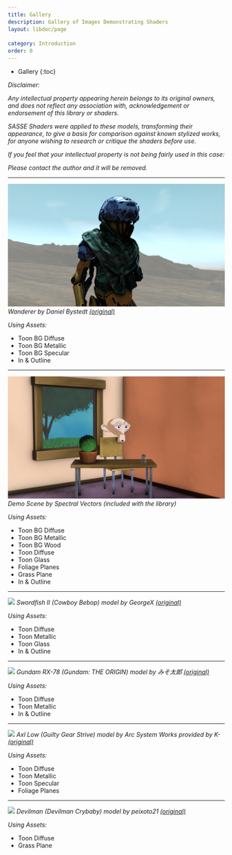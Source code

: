 ```yaml
---
title: Gallery
description: Gallery of Images Demonstrating Shaders
layout: libdoc/page

category: Introduction
order: 0
---
```

- Gallery
{:toc}

_Disclaimer:_

_Any intellectual property appearing herein belongs to its original owners, and does not reflect any association with, acknowledgement or endorsement of this library or shaders._

_SASSE Shaders were applied to these models, transforming their appearance, to give a basis for comparison against known stylized works, for anyone wishing to research or critique the shaders before use._

_If you feel that your intellectual property is not being fairly used in this case:_ 

_Please contact the author and it will be removed._

---
[![Wanderer](/assets/Wanderer_SASSE.png)](/sasse-docs/assets/Wanderer_SASSE.png)
_Wanderer by Daniel Bystedt [(original)](https://dbystedt.artstation.com/projects/Aa4mm)_

_Using Assets:_
- Toon BG Diffuse
- Toon BG Metallic
- Toon BG Specular
- In & Outline

---
[![](/assets/SASSE_Demo_41.png)](/sasse-docs/assets/SASSE_Demo_41.png)
_Demo Scene by Spectral Vectors (included with the library)_

_Using Assets:_
- Toon BG Diffuse
- Toon BG Metallic
- Toon BG Wood
- Toon Diffuse
- Toon Glass
- Foliage Planes
- Grass Plane
- In & Outline

---
[![](/assets/SwordfishII_SASSE.png)](/sasse-docs/assets/SwordfishII_SASSE.png)
_Swordfish II (Cowboy Bebop) model by GeorgeX [(original)](https://sketchfab.com/3d-models/swordfish-ii-fan-art-aac759579ac54b4eaa97887a0129e75c)_

_Using Assets:_
- Toon Diffuse
- Toon Metallic
- Toon Glass
- In & Outline

---
[![](/assets/Gundam_RX-78_SASSE.png)](/sasse-docs/assets/Gundam_RX-78_SASSE.png)
_Gundam RX-78 (Gundam: THE ORIGIN) model by みそ太郎 [(original)](https://sketchfab.com/3d-models/the-origingundamthe-origin-ver-b1fbcc97214a431bbc024f7bc929c41a)_

_Using Assets:_
- Toon Diffuse
- Toon Metallic
- In & Outline

---
[![](/assets/AxlLow_GGStrive_SASSE.png)](/sasse-docs/assets/AxlLow_GGStrive_SASSE.png)
_Axl Low (Guilty Gear Strive) model by Arc System Works provided by K- [(original)](https://sketchfab.com/3d-models/axl-low-guilty-gear-arc-system-works-1c22a4f83611443e9a667c511aac1d10)_

_Using Assets:_
- Toon Diffuse
- Toon Metallic
- Toon Specular
- Foliage Planes

---
[![](/assets/Devilman_SASSE.png)](/sasse-docs/assets/Devilman_SASSE.png)
_Devilman (Devilman Crybaby) model by peixoto21 [(original)](https://sketchfab.com/3d-models/devilmandevilman-crybaby-bd391dc7295040b9bfa696f0d400c4f6)_

_Using Assets:_
- Toon Diffuse
- Grass Plane
